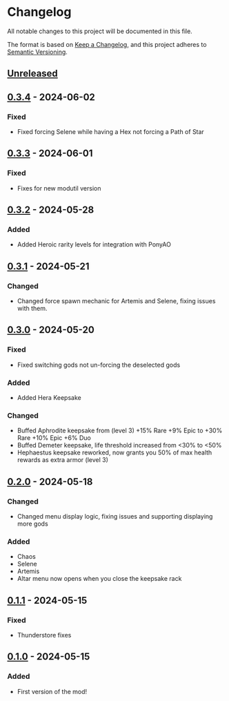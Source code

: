 # Changelog

All notable changes to this project will be documented in this file.

The format is based on [Keep a Changelog](https://keepachangelog.com/en/1.1.0/),
and this project adheres to [Semantic Versioning](https://semver.org/spec/v2.0.0.html).

## [Unreleased]

## [0.3.4] - 2024-06-02

### Fixed

- Fixed forcing Selene while having a Hex not forcing a Path of Star

## [0.3.3] - 2024-06-01

### Fixed

- Fixes for new modutil version

## [0.3.2] - 2024-05-28

### Added

- Added Heroic rarity levels for integration with PonyAO

## [0.3.1] - 2024-05-21

### Changed

- Changed force spawn mechanic for Artemis and Selene, fixing issues with them.

## [0.3.0] - 2024-05-20

### Fixed

- Fixed switching gods not un-forcing the deselected gods

### Added

- Added Hera Keepsake

### Changed

- Buffed Aphrodite keepsake from (level 3) +15% Rare +9% Epic to +30% Rare +10% Epic +6% Duo
- Buffed Demeter keepsake, life threshold increased from &lt;30% to &lt;50%
- Hephaestus keepsake reworked, now grants you 50% of max health rewards as extra armor (level 3)

## [0.2.0] - 2024-05-18

### Changed

- Changed menu display logic, fixing issues and supporting displaying more gods

### Added

- Chaos
- Selene
- Artemis
- Altar menu now opens when you close the keepsake rack

## [0.1.1] - 2024-05-15

### Fixed

- Thunderstore fixes

## [0.1.0] - 2024-05-15

### Added

- First version of the mod!

[unreleased]: https://github.com/PonyWarrior/PonyAltar/compare/0.3.4...HEAD
[0.3.4]: https://github.com/PonyWarrior/PonyAltar/compare/0.3.3...0.3.4
[0.3.3]: https://github.com/PonyWarrior/PonyAltar/compare/0.3.2...0.3.3
[0.3.2]: https://github.com/PonyWarrior/PonyAltar/compare/0.3.1...0.3.2
[0.3.1]: https://github.com/PonyWarrior/PonyAltar/compare/0.3.0...0.3.1
[0.3.0]: https://github.com/PonyWarrior/PonyAltar/compare/0.2.0...0.3.0
[0.2.0]: https://github.com/PonyWarrior/PonyAltar/compare/0.1.1...0.2.0
[0.1.1]: https://github.com/PonyWarrior/PonyAltar/compare/0.1.0...0.1.1
[0.1.0]: https://github.com/PonyWarrior/PonyAltar/compare/140aed0b7121411086ba47035cfa509d4a26dc71...0.1.0
